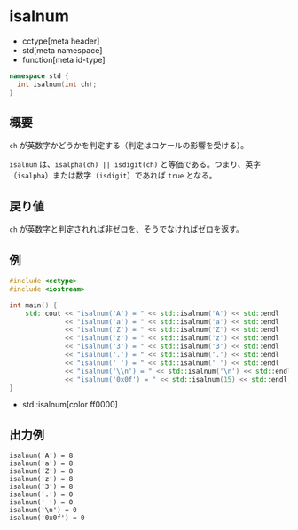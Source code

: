 # isalnum
* cctype[meta header]
* std[meta namespace]
* function[meta id-type]

```cpp
namespace std {
  int isalnum(int ch);
}
```


## 概要
`ch` が英数字かどうかを判定する（判定はロケールの影響を受ける）。

`isalnum` は、`isalpha(ch) || isdigit(ch)` と等価である。つまり、英字（`isalpha`）または数字（`isdigit`）であれば `true` となる。


## 戻り値
`ch` が英数字と判定されれば非ゼロを、そうでなければゼロを返す。


## 例
```cpp example
#include <cctype>
#include <iostream>

int main() {
    std::cout << "isalnum('A') = " << std::isalnum('A') << std::endl
              << "isalnum('a') = " << std::isalnum('a') << std::endl
              << "isalnum('Z') = " << std::isalnum('Z') << std::endl
              << "isalnum('z') = " << std::isalnum('z') << std::endl
              << "isalnum('3') = " << std::isalnum('3') << std::endl
              << "isalnum('.') = " << std::isalnum('.') << std::endl
              << "isalnum(' ') = " << std::isalnum(' ') << std::endl
              << "isalnum('\\n') = " << std::isalnum('\n') << std::endl
              << "isalnum('0x0f') = " << std::isalnum(15) << std::endl;
}
```
* std::isalnum[color ff0000]


## 出力例
```
isalnum('A') = 8
isalnum('a') = 8
isalnum('Z') = 8
isalnum('z') = 8
isalnum('3') = 8
isalnum('.') = 0
isalnum(' ') = 0
isalnum('\n') = 0
isalnum('0x0f') = 0
```
